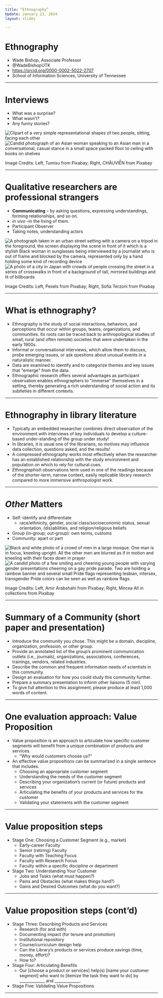 ```yaml
---
title: “Ethnography”
Update: January 23, 2024
layout: slides

---
```


# Ethnography

- Wade Bishop, Associate Professor
- @WadeBishopUTK
- https://orcid.org/0000-0002-5022-2707
- School of Information Sciences, University of Tennessee

---

# Interviews

- What was a surprise?
- What wasn’t?
- Any funny stories?

![Clipart of a very simple representational shapes of two people, sitting, facing each other](https://github.com/jaxxfox/ScienceLiaisonLibrarianship/blob/main/Slides/Images/interviewclipartImagebyTumisufromPixabay.png?raw=true) ![Candid photograph of an Asian woman speaking to an Asian man in a conversational, casual stance in a small space packed floor to ceiling with books on shelves](https://github.com/jaxxfox/ScienceLiaisonLibrarianship/blob/main/Slides/Images/talkingamongbooksImagebyCH%C3%82UVI%E1%BB%84NfromPixabay.jpg?raw=true) 

Image Credits: Left, Tumisu from Pixabay; Right, CHÂUVIỄN from Pixabay

---

# Qualitative researchers are professional strangers

- **Communicating** – by asking questions, expressing understandings, forming relationships, and so on.
- *in vivo* –in the living of them.
- Participant Observer
- Taking notes, understanding actors

![A photograph taken in an urban street setting with a camera on a tripod in the foreground, the screen displaying the scene in front of it which is a stylish Black woman in sunglasses being interviewed by a journalist who is out of frame and blocked by the camera, represented only by a hand holding some kind of recording device](https://github.com/jaxxfox/ScienceLiaisonLibrarianship/blob/main/Slides/Images/interviewImagebyPexelsfromPixabay.jpg?raw=true) ![A photo of a city in Japan with crowds of people crossing the street in a series of crosswalks in front of a background of tall, mirrored buildings and lit of billboards](https://github.com/jaxxfox/ScienceLiaisonLibrarianship/blob/main/Slides/Images/crowdImagebySofiaTerzonifromPixabay.jpg?raw=true)

Image Credits: Left, Pexels from Pixabay; Right, Sofia Terzoni from Pixabay

---

# What is ethnography?

- Ethnography is the study of social interactions, behaviors, and perceptions that occur within groups, teams, organizations, and communities. Its roots can be traced back to anthropological studies of small, rural (and often remote) societies that were undertaken in the early 1900s. 
- Informal or conversational interviews, which allow them to discuss, probe emerging issues, or ask questions about unusual events in a naturalistic manner.
- Data are examined to identify and to categorize themes and key issues that "emerge" from the data.
- Ethnographic research offers several advantages as participant observation enables ethnographers to "immerse" themselves in a setting, thereby generating a rich understanding of social action and its subtleties in different contexts.

---

# Ethnography in library literature

- Typically an embedded researcher combines direct observation of the  environment with interviews of key individuals to develop a culture-based under-standing of the group under study!
- In libraries, it is usual one of the librarians, so motives may influence data collection, questions asked, and the results!
- A compressed ethnography works most effectively when the researcher has an established relationship with the study environment and population on which to rely for cultural cues.
- *Ethnographish* observations term used in one of the readings because of the shorter-term, narrow context, easily replicable library research compared to more immersive anthropologist work.

---

# *Other* Matters

- Self: identify and differentiate
  * race/ethnicity, gender, social class/socioeconomic status, sexual orientation, (dis)abilities, and religion/religious beliefs
- Group (in-group; out-group): own terms, customs
- Community: apart or part

![Black and white photo of a crowd of men in a large mosque. One man is in focus, kneeling upright. All the other men are blurred as if in motion and kneeling with their faces down in prayer](https://github.com/jaxxfox/ScienceLiaisonLibrarianship/blob/main/Slides/Images/IndividualincrowdImagebyAmirArabshahifromPixabay.jpg?raw=true) ![A candid photo of a few smiling and cheering young people with varying gender presentations cheering on a gay pride parade. Two are holding a rainbow banner and several small Pride flags representing lesbian, intersex, transgender Pride colors can be seen as well as rainbow flags.](https://github.com/jaxxfox/ScienceLiaisonLibrarianship/blob/main/Slides/Images/prideImagebyMirceaAllincollectionsfromPixabay.jpg?raw=true)

Image Credits: Left, Amir Arabshahi from Pixabay; Right, Mircea All in collections from Pixabay

---

# Summary of a Community (short paper and presentation)

- Introduce the community you chose. This might be a domain, discipline, organization, profession, or other group.
- Provide an annotated list of the group’s prominent communication outlets (i.e., journals), organizations, associations, conferences, trainings, vendors, related industries.
- Describe the common and frequent information needs of scientists in this community.
- Design an evaluation for how you could study this community further.
- Prepare a summary presentation to inform other liaisons (5 min).
- To give full attention to this assignment, please produce at least 1,000 words of content.

---

# One evaluation approach: Value Proposition

- Value proposition is an approach to articulate how specific customer segments will benefit from a unique combination of products and services. 
  * “Why would customers choose us?”
- An effective value propositions can be summarized in a single sentence that includes. 
  * Choosing an appropriate customer segment
  * Understanding the needs of the customer segment
  * Describing your organization’s current (or future) products and services
  * Articulating the benefits of your products and services for the customer
  * Validating your statements with the customer segment

---

# Value proposition steps

- Stage One: Choosing a Customer Segment (e.g., market)
  * Early-career Faculty 
  * Senior (retiring) Faculty 
  * Faculty with Teaching Focus 
  * Faculty with Research Focus 
  * Faculty within a specific discipline or department
- Stage Two: Understanding Your Customer
  * Jobs and Tasks (what must happen?)
  * Pains and Obstacles (what makes things hard?)
  * Gains and Desired Outcomes (what do you want?)

---

# Value proposition steps (cont’d)

- Stage Three: Describing Products and Services
  * Research (for and with) 
  * Documenting impact (for tenure and promotion) 
  * Institutional repository 
  * Course/curriculum design help
  * Can the Library’s products or services produce savings (time, money, effort)? 
  * How to?
- Stage Four: Articulating Benefits
  * Our [choose a product or services] help(s) [name your customer segment] who want to [itemize the task they want to do] by _____________ and _____________.
- Stage Five: Validating Value Propositions

---

